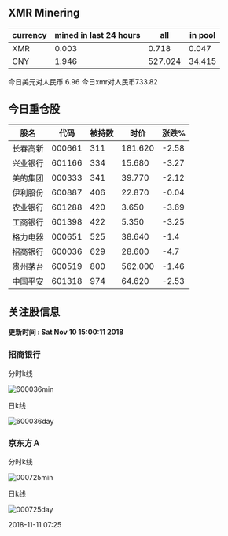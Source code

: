 ## XMR Minering

|currency|mined in last 24 hours|all|in pool|
|---|---|---|---|
|XMR|0.003|0.718|0.047|
|CNY|1.946|527.024|34.415|

今日美元对人民币 6.96	今日xmr对人民币733.82


## 今日重仓股 

|股名|代码|被持数|时价|涨跌%|
|---|---|---|---|---|
|长春高新|000661|311|181.620|-2.58|
|兴业银行|601166|334|15.680|-3.27|
|美的集团|000333|341|39.770|-2.12|
|伊利股份|600887|406|22.870|-0.04|
|农业银行|601288|420|3.650|-3.69|
|工商银行|601398|422|5.350|-3.25|
|格力电器|000651|525|38.640|-1.4|
|招商银行|600036|629|28.600|-4.7|
|贵州茅台|600519|800|562.000|-1.46|
|中国平安|601318|974|64.620|-2.53|

## 关注股信息
**更新时间 : Sat Nov 10 15:00:11 2018**
### 招商银行 
分时k线

![600036min](http://image.sinajs.cn/newchart/min/n/sh600036.gif)

日k线

![600036day](http://image.sinajs.cn/newchart/daily/n/sh600036.gif)

### 京东方Ａ 
分时k线

![000725min](http://image.sinajs.cn/newchart/min/n/sz000725.gif)

日k线

![000725day](http://image.sinajs.cn/newchart/daily/n/sz000725.gif)

2018-11-11 07:25